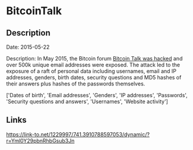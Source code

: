 # BitcoinTalk

## Description

Date: 2015-05-22

Description:
In May 2015, the Bitcoin forum <a href="https://www.cryptocoinsnews.com/bitcoin-exchange-btc-e-bitcointalk-forum-breaches-details-revealed/" target="_blank" rel="noopener">Bitcoin Talk was hacked</a> and over 500k unique email addresses were exposed. The attack led to the exposure of a raft of personal data including usernames, email and IP addresses, genders, birth dates, security questions and MD5 hashes of their answers plus hashes of the passwords themselves.


['Dates of birth', 'Email addresses', 'Genders', 'IP addresses', 'Passwords', 'Security questions and answers', 'Usernames', 'Website activity']

## Links

https://link-to.net/1229997/741.3910788597053/dynamic/?r=Yml0Y29pbnRhbGsub3Jn